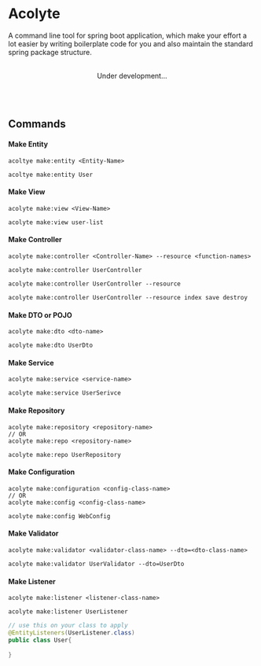 # Acolyte
A command line tool for spring boot application, which make your effort a lot easier by writing boilerplate code for you and also maintain the standard spring package structure.
<br/><br/>

<p align="center">Under development...</p>
<br/><br/>

## Commands

#### Make Entity
```shell
acoltye make:entity <Entity-Name>
```
```shell
acoltye make:entity User
```

#### Make View
```shell
acolyte make:view <View-Name>
```
```shell
acolyte make:view user-list
```

#### Make Controller
```shell
acolyte make:controller <Controller-Name> --resource <function-names>
```
```shell
acolyte make:controller UserController 
```
```shell
acolyte make:controller UserController --resource
```
```shell
acolyte make:controller UserController --resource index save destroy
```
#### Make DTO or POJO
```shell
acolyte make:dto <dto-name>
```
```shell
acolyte make:dto UserDto
```
#### Make Service
```shell
acolyte make:service <service-name>
```
```shell
acolyte make:service UserSerivce
```
#### Make Repository
```shell
acolyte make:repository <repository-name>
// OR
acolyte make:repo <repository-name>
```
```shell
acolyte make:repo UserRepository
```
#### Make Configuration
```shell
acolyte make:configuration <config-class-name>
// OR
acolyte make:config <config-class-name>
```
```shell
acolyte make:config WebConfig
```

#### Make Validator
```shell
acolyte make:validator <validator-class-name> --dto=<dto-class-name>
```
```shell
acolyte make:validator UserValidator --dto=UserDto
```

#### Make Listener
```shell
acolyte make:listener <listener-class-name>
```
```shell
acolyte make:listener UserListener
``` 
```java
// use this on your class to apply 
@EntityListeners(UserListener.class)
public class User{
    
}
```